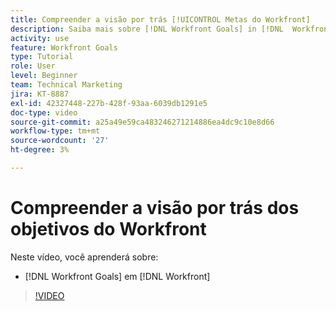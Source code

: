 ```yaml
---
title: Compreender a visão por trás [!UICONTROL Metas do Workfront]
description: Saiba mais sobre [!DNL Workfront Goals] in [!DNL  Workfront] da equipe de produtos.
activity: use
feature: Workfront Goals
type: Tutorial
role: User
level: Beginner
team: Technical Marketing
jira: KT-8887
exl-id: 42327448-227b-428f-93aa-6039db1291e5
doc-type: video
source-git-commit: a25a49e59ca483246271214886ea4dc9c10e8d66
workflow-type: tm+mt
source-wordcount: '27'
ht-degree: 3%

---
```


# Compreender a visão por trás dos objetivos do Workfront

Neste vídeo, você aprenderá sobre:

* [!DNL Workfront Goals] em [!DNL  Workfront]

>[!VIDEO](https://video.tv.adobe.com/v/335181/?quality=12&learn=on)
